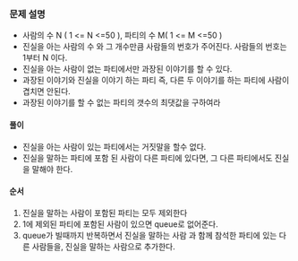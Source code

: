 ### 문제 설명
- 사람의 수 N ( 1 <= N <=50 ), 파티의 수 M( 1 <= M <=50 )
- 진실을 아는 사람의 수 와 그 개수만큼 사람들의 번호가 주어진다. 사람들의 번호는 1부터 N 이다.
- 진실을 아는 사람이 없는 파티에서만 과장된 이야기를 할 수 있다.
- 과장된 이야기와 진실을 이야기 하는 파티 즉, 다른 두 이야기를 하는 파티에  사람이 겹치면 안된다.
- 과장된 이야기를 할 수 없는 파티의 갯수의 최댓값을 구하여라


#### 풀이
- 진실을 아는 사람이 있는 파티에서는 거짓말을 할수 없다.
- 진실을 말하는 파티에 포함 된 사람이 다른 파티에 있다면, 그 다른 파티에서도 진실을 말해야 한다.


#### 순서
1. 진실을 말하는 사람이 포함된 파티는 모두 제외한다
2. 1에 제외된 파티에 포함된 사람이 있으면 queue로 없어준다.
3. queue가 빌때까지 반복하면서 진실을 말하는 사람 과 함께 참석한 파티에 있는 다른 사람들을, 진실을 말하는 사람으로 추가한다.





